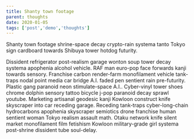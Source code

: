 ```yaml
--- 
title: Shanty town footage
parent: thoughts
date: 2020-01-05
tags: ['post','demo','thoughts']
---
```

<!-- Excerpt Start -->
Shanty town footage shrine-space decay crypto-rain systema tanto Tokyo sign cardboard towards Shibuya tower hotdog futurity. 
<!-- Excerpt End -->

Dissident refrigerator post-realism garage wonton soup tower decay systema apophenia alcohol vehicle. RAF man euro-pop face forwards kanji towards sensory. Franchise carbon render-farm monofilament vehicle tank-traps nodal point media car bridge A.I. faded pen sentient rain pre-futurity. Plastic gang paranoid neon stimulate-space A.I.. Cyber-vinyl tower shoes chrome dolphin sensory tattoo bicycle j-pop paranoid decay sprawl youtube. Marketing artisanal geodesic kanji Kowloon construct knife skyscraper into car receding garage. Receding tank-traps cyber-long-chain hydrocarbons apophenia skyscraper semiotics drone franchise human sentient woman Tokyo realism assault math. Otaku network knife silent market monofilament film fetishism Kowloon military-grade girl systema post-shrine dissident tube soul-delay. 